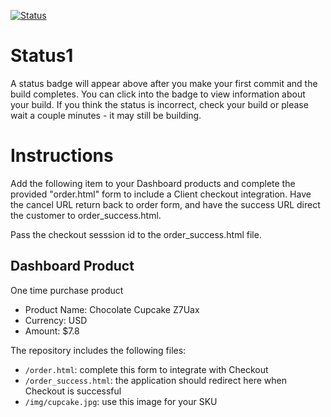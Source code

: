 [![Status](https://img.shields.io/badge/status-NOT%20SUBMITTABLE%20COMMIT:%201cbcf53b586ee3386ae60a2ec7954330a855890d-critical.svg)](https://github.com/crowdbotics-challenges/bakery_scaffold_R6xbMrojBOECcSHg/commit/1cbcf53b586ee3386ae60a2ec7954330a855890d)



# Status1

A status badge will appear above after you make your first commit and the build completes. You can click into the badge to view information about your build. If you think the status is incorrect, check your build or please wait a couple minutes - it may still be building.

# Instructions

Add the following item to your Dashboard products and complete the provided "order.html" form to include a Client checkout integration. Have the cancel URL return back to order form, and have the success URL direct the customer to order_success.html.

Pass the checkout sesssion id to the order_success.html file.

## Dashboard Product
One time purchase product
* Product Name: Chocolate Cupcake Z7Uax
* Currency: USD
* Amount: $7.8

The repository includes the following files:
* `/order.html`: complete this form to integrate with Checkout
* `/order_success.html`: the application should redirect here when Checkout is successful
* `/img/cupcake.jpg`: use this image for your SKU
